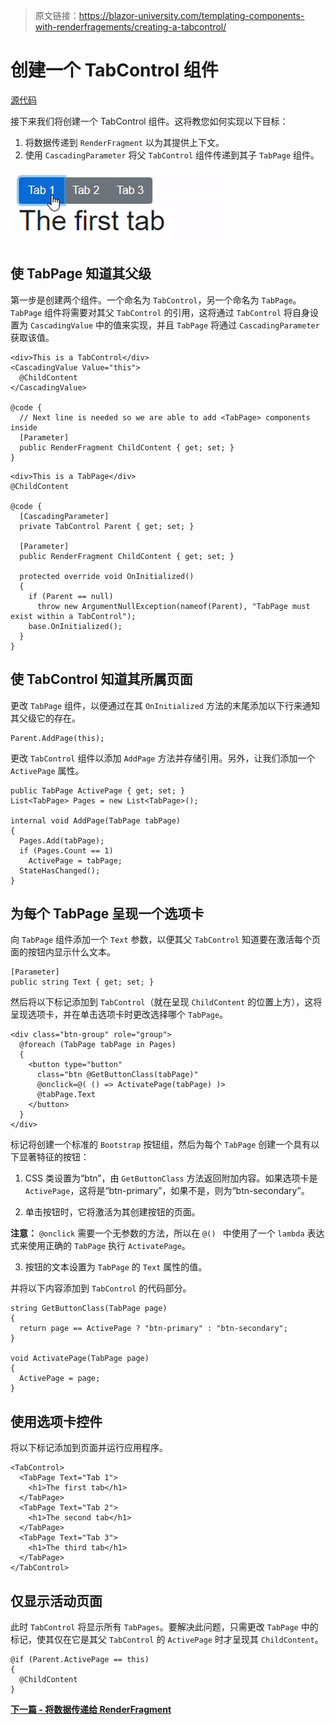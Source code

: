 > 原文链接：https://blazor-university.com/templating-components-with-renderfragements/creating-a-tabcontrol/

# 创建一个 TabControl 组件
[源代码](https://blazor-university.com/templating-components-with-renderfragements/creating-a-tabcontrol/)

接下来我们将创建一个 TabControl 组件。这将教您如何实现以下目标：

1. 将数据传递到 `RenderFragment` 以为其提供上下文。
2. 使用 `CascadingParameter` 将父 `TabControl` 组件传递到其子 `TabPage` 组件。

![](TabControl.gif)

## 使 TabPage 知道其父级
第一步是创建两个组件。一个命名为 `TabControl`，另一个命名为 `TabPage`。 `TabPage` 组件将需要对其父 `TabControl` 的引用，这将通过 `TabControl` 将自身设置为 `CascadingValue` 中的值来实现，并且 `TabPage` 将通过 `CascadingParameter` 获取该值。

```
<div>This is a TabControl</div>
<CascadingValue Value="this">
  @ChildContent
</CascadingValue>

@code {
  // Next line is needed so we are able to add <TabPage> components inside
  [Parameter]
  public RenderFragment ChildContent { get; set; }
}
```
```
<div>This is a TabPage</div>
@ChildContent

@code {
  [CascadingParameter]
  private TabControl Parent { get; set; }

  [Parameter]
  public RenderFragment ChildContent { get; set; }

  protected override void OnInitialized()
  {
    if (Parent == null)
      throw new ArgumentNullException(nameof(Parent), "TabPage must exist within a TabControl");
    base.OnInitialized();
  }
}
```

## 使 TabControl 知道其所属页面
更改 `TabPage` 组件，以便通过在其 `OnInitialized` 方法的末尾添加以下行来通知其父级它的存在。

```
Parent.AddPage(this);
```

更改 `TabControl` 组件以添加 `AddPage` 方法并存储引用。另外，让我们添加一个 `ActivePage` 属性。

```
public TabPage ActivePage { get; set; }
List<TabPage> Pages = new List<TabPage>();

internal void AddPage(TabPage tabPage)
{
  Pages.Add(tabPage);
  if (Pages.Count == 1)
    ActivePage = tabPage;
  StateHasChanged();
}
```

## 为每个 TabPage 呈现一个选项卡
向 `TabPage` 组件添加一个 `Text` 参数，以便其父 `TabControl` 知道要在激活每个页面的按钮内显示什么文本。

```
[Parameter]
public string Text { get; set; }
```


然后将以下标记添加到 `TabControl`（就在呈现 `ChildContent` 的位置上方），这将呈现选项卡，并在单击选项卡时更改选择哪个 `TabPage`。

```
<div class="btn-group" role="group">
  @foreach (TabPage tabPage in Pages)
  {
    <button type="button"
      class="btn @GetButtonClass(tabPage)"
      @onclick=@( () => ActivatePage(tabPage) )>
      @tabPage.Text
    </button>
  }
</div>
```

标记将创建一个标准的 `Bootstrap` 按钮组，然后为每个 `TabPage` 创建一个具有以下显著特征的按钮：

1. CSS 类设置为“btn”，由 `GetButtonClass` 方法返回附加内容。如果选项卡是 `ActivePage`，这将是“btn-primary”，如果不是，则为“btn-secondary”。

2. 单击按钮时，它将激活为其创建按钮的页面。

  **注意：** `@onclick` 需要一个无参数的方法，所以在 `@() ` 中使用了一个 `lambda` 表达式来使用正确的 `TabPage` 执行 `ActivatePage`。

3. 按钮的文本设置为 `TabPage` 的 `Text` 属性的值。

并将以下内容添加到 `TabControl` 的代码部分。

```
string GetButtonClass(TabPage page)
{
  return page == ActivePage ? "btn-primary" : "btn-secondary";
}

void ActivatePage(TabPage page)
{
  ActivePage = page;
}
```

## 使用选项卡控件
将以下标记添加到页面并运行应用程序。

```
<TabControl>
  <TabPage Text="Tab 1">
    <h1>The first tab</h1>
  </TabPage>
  <TabPage Text="Tab 2">
    <h1>The second tab</h1>
  </TabPage>
  <TabPage Text="Tab 3">
    <h1>The third tab</h1>
  </TabPage>
</TabControl>
```

## 仅显示活动页面
此时 `TabControl` 将显示所有 `TabPages`。要解决此问题，只需更改 `TabPage` 中的标记，使其仅在它是其父 `TabControl` 的 `ActivePage` 时才呈现其 `ChildContent`。

```
@if (Parent.ActivePage == this)
{
  @ChildContent
}
```

**[下一篇 - 将数据传递给 RenderFragment](/templating-components-with-renderfragements/passing-data-to-a-renderfragement)**